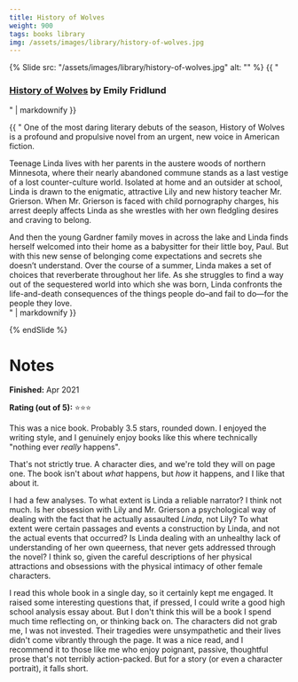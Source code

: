 ```yaml
---
title: History of Wolves
weight: 900
tags: books library
img: /assets/images/library/history-of-wolves.jpg
---
```


{% Slide src: "/assets/images/library/history-of-wolves.jpg" alt: "" %} {{ "
### [History of Wolves](https://groveatlantic.com/book/history-of-wolves/) by Emily Fridlund
" | markdownify }}

<div class="text-sm mtm"> {{ "
One of the most daring literary debuts of the season, History of Wolves is a profound and propulsive novel from an urgent, new voice in American fiction.

Teenage Linda lives with her parents in the austere woods of northern Minnesota, where their nearly abandoned commune stands as a last vestige of a lost counter-culture world. Isolated at home and an outsider at school, Linda is drawn to the enigmatic, attractive Lily and new history teacher Mr. Grierson. When Mr. Grierson is faced with child pornography charges, his arrest deeply affects Linda as she wrestles with her own fledgling desires and craving to belong.

And then the young Gardner family moves in across the lake and Linda finds herself welcomed into their home as a babysitter for their little boy, Paul. But with this new sense of belonging come expectations and secrets she doesn’t understand. Over the course of a summer, Linda makes a set of choices that reverberate throughout her life. As she struggles to find a way out of the sequestered world into which she was born, Linda confronts the life-and-death consequences of the things people do–and fail to do—for the people they love.    
" | markdownify }}
</div>
{% endSlide %}

# Notes

**Finished:** Apr 2021

**Rating (out of 5):** ⭐⭐⭐

This was a nice book. Probably 3.5 stars, rounded down. I enjoyed the writing style, and I genuinely enjoy books like this where technically "nothing ever *really* happens".

That's not strictly true. A character dies, and we're told they will on page one. The book isn't about *what* happens, but *how* it happens, and I like that about it.

I had a few analyses. To what extent is Linda a reliable narrator? I think not much. Is her obsession with Lily and Mr. Grierson a psychological way of dealing with the fact that he actually assaulted *Linda*, not Lily? To what extent were certain passages and events a construction by Linda, and not the actual events that occurred? Is Linda dealing with an unhealthy lack of understanding of her own queerness, that never gets addressed through the novel? I think so, given the careful descriptions of her physical attractions and obsessions with the physical intimacy of other female characters.

I read this whole book in a single day, so it certainly kept me engaged. It raised some interesting questions that, if pressed, I could write a good high school analysis essay about. But I don't think this will be a book I spend much time reflecting on, or thinking back on. The characters did not grab me, I was not invested. Their tragedies were unsympathetic and their lives didn't come vibrantly through the page. It was a nice read, and I recommend it to those like me who enjoy poignant, passive, thoughtful prose that's not terribly action-packed. But for a story (or even a character portrait), it falls short.
